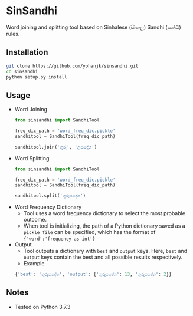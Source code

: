 # SinSandhi

Word joining and splitting tool based on Sinhalese (සිංහල) Sandhi (සන්ධි) rules.

## Installation

```bash
git clone https://github.com/yohanjk/sinsandhi.git
cd sinsandhi
python setup.py install
```

## Usage

* Word Joining
    ```python
    from sinsandhi import SandhiTool
    
    freq_dic_path = 'word_freq_dic.pickle'
    sandhitool = SandhiTool(freq_dic_path)
    
    sandhitool.join('ගුරු', 'උපදේශ')
    ```
* Word Splitting
    ```python
    from sinsandhi import SandhiTool
    
    freq_dic_path = 'word_freq_dic.pickle'
    sandhitool = SandhiTool(freq_dic_path)
    
    sandhitool.split('ගුරූපදේශ')
    ```
* Word Frequency Dictionary
    * Tool uses a word frequency dictionary to select the most probable outcome. 
    * When tool is initializing, the path of a Python dictionary saved as a `pickle file` can be specified, which has the format of `{'word':'frequency as int'}`
* Output
    * Tool outputs a dictionary with `best` and `output` keys. Here, `best` and `output` keys contain the best and all possible results respectively.
    * Example
    ```python
    {'best': 'ගුරූපදේශ', 'output': {'ගුරූපදේශ': 13, 'ගුරුපදේශ': 2}}
    ```

## Notes
   * Tested on Python 3.7.3